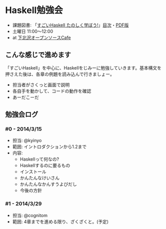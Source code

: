 Haskell勉強会
=============
- 課題図書: 「[すごいHaskell たのしく学ぼう!](http://www.amazon.co.jp//dp/B009RO80XY/)」[目次](http://ssl.ohmsha.co.jp/cgi-bin/menu.cgi?ISBN=978-4-274-06885-0)・[PDF版](http://estore.ohmsha.co.jp/titles/978427406885P)
- 土曜日 11:00〜12:00
- at [下北沢オープンソースCafe](http://www.osscafe.net/)


## こんな感じで進めます
「すごいHaskell」を中心に、Haskellをじみーに勉強していきます。基本構文を押さえた後は、各章の例題を読み込んで行きましょー。

- 担当者がさくっと画面で説明
- 各自手を動かして、コードの動作を確認
- あーだこーだ


## 勉強会ログ

### #0 - 2014/3/15

- 担当: @kyinyo
- 範囲: イントロダクションから1.2まで
- 内容: 
  - Haskellって何なの?
  - Haskellするのに要るもの
  - インストール
  - かんたんなけいさん
  - かんたんなかんすうよびだし
  - 今後の方針

### #1 - 2014/3/29

- 担当: @cognitom
- 範囲: 4章までを進める限り、ざくざくと。(予定)
